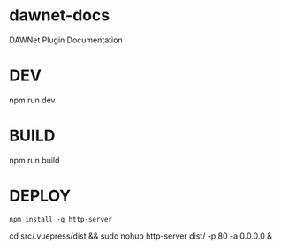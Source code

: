 # dawnet-docs
DAWNet Plugin Documentation

# DEV
npm run dev

# BUILD
npm run build

# DEPLOY

`npm install -g http-server`

cd src/.vuepress/dist && sudo nohup http-server dist/ -p 80 -a 0.0.0.0 &
